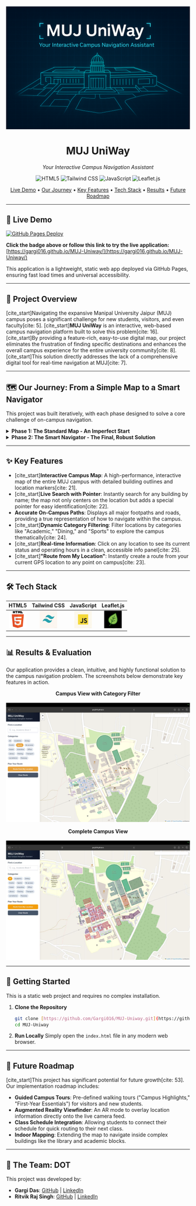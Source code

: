 <p align="center">
  <img src="https://raw.githubusercontent.com/Gargi016/MUJ-Uniway/main/docs/ChatGPT%20Image%20Aug%2013%2C%202025%2C%2003_45_17%20AM.png" alt="MUJ UniWay Project Banner">
</p>

<h1 align="center">MUJ UniWay</h1>

<p align="center">
  <i>Your Interactive Campus Navigation Assistant</i>
</p>

<p align="center">
    <img src="https://img.shields.io/badge/HTML5-E34F26?style=for-the-badge&logo=html5&logoColor=white" alt="HTML5">
    <img src="https://img.shields.io/badge/Tailwind_CSS-38B2AC?style=for-the-badge&logo=tailwind-css&logoColor=white" alt="Tailwind CSS">
    <img src="https://img.shields.io/badge/JavaScript-F7DF1E?style=for-the-badge&logo=javascript&logoColor=black" alt="JavaScript">
    <img src="https://img.shields.io/badge/Leaflet-1EB300?style=for-the-badge&logo=leaflet&logoColor=white" alt="Leaflet.js">
</p>

<p align="center">
  <a href="#-live-demo">Live Demo</a> •
  <a href="#-our-journey">Our Journey</a> •
  <a href="#-key-features">Key Features</a> •
  <a href="#-tech-stack">Tech Stack</a> •
  <a href="#-results">Results</a> •
  <a href="#-future-roadmap">Future Roadmap</a>
</p>

---

## 🚀 Live Demo

[![GitHub Pages Deploy](https://img.shields.io/badge/View_Live_Demo-222222?style=for-the-badge&logo=github&logoColor=white)](https://gargi016.github.io/MUJ-Uniway/)

**Click the badge above or follow this link to try the live application:** [https://gargi016.github.io/MUJ-Uniway/](https://gargi016.github.io/MUJ-Uniway/)

This application is a lightweight, static web app deployed via GitHub Pages, ensuring fast load times and universal accessibility.

---

## 📖 Project Overview

[cite_start]Navigating the expansive Manipal University Jaipur (MUJ) campus poses a significant challenge for new students, visitors, and even faculty[cite: 5]. [cite_start]**MUJ UniWay** is an interactive, web-based campus navigation platform built to solve this problem[cite: 16]. [cite_start]By providing a feature-rich, easy-to-use digital map, our project eliminates the frustration of finding specific destinations and enhances the overall campus experience for the entire university community[cite: 8]. [cite_start]This solution directly addresses the lack of a comprehensive digital tool for real-time navigation at MUJ[cite: 7].

---

## 🗺️ Our Journey: From a Simple Map to a Smart Navigator

This project was built iteratively, with each phase designed to solve a core challenge of on-campus navigation.

<details>
<summary><strong>Phase 1: The Standard Map - An Imperfect Start</strong></summary>
<br>
Our initial prototype successfully rendered an interactive map of MUJ using Leaflet.js, displaying key buildings and locations. However, when we implemented a standard routing engine, it treated the campus like a public space, generating incorrect routes that ignored footpaths and internal roads.
<br><br>
💡 **Lesson Learned:** Standard routing tools are insufficient for private, complex environments like a university campus. A custom data-driven approach is necessary.
</details>

<details>
<summary><strong>Phase 2: The Smart Navigator - The Final, Robust Solution</strong></summary>
<br>
To solve the routing problem, we manually mapped the campus's true pathways—footpaths, service roads, and shortcuts—into a custom GeoJSON dataset. This allowed us to build a "Smart Path" system.
<ul>
  <li><strong>Accurate Custom Paths:</strong> The map now displays the actual, walkable routes inside the campus, providing navigation guidance that is far more accurate than any public mapping service.</li>
  <li><strong>Instant Search & Highlighting:</strong> We added a live search that not only flies to the location but also places a distinct pointer on the exact building, providing immediate visual confirmation for the user.</li>
    <li><strong>Dynamic Filtering & Info:</strong> Users can now filter locations by category (e.g., Academic, Dining) and view real-time information like operating hours, making the map a truly useful daily tool.</li>
</ul>
<br>
✅ **The Result:** A reliable and intelligent navigation assistant that solves the core problem of getting around the MUJ campus efficiently.
</details>

---

## ✨ Key Features

- [cite_start]**Interactive Campus Map**: A high-performance, interactive map of the entire MUJ campus with detailed building outlines and location markers[cite: 21].
- [cite_start]**Live Search with Pointer**: Instantly search for any building by name; the map not only centers on the location but adds a special pointer for easy identification[cite: 22].
- **Accurate On-Campus Paths**: Displays all major footpaths and roads, providing a true representation of how to navigate within the campus.
- [cite_start]**Dynamic Category Filtering**: Filter locations by categories like "Academic," "Dining," and "Sports" to explore the campus thematically[cite: 24].
- [cite_start]**Real-time Information**: Click on any location to see its current status and operating hours in a clean, accessible info panel[cite: 25].
- [cite_start]**"Route from My Location"**: Instantly create a route from your current GPS location to any point on campus[cite: 23].

---

## 🛠️ Tech Stack

| HTML5 | Tailwind CSS | JavaScript | Leaflet.js |
| :---: | :---: | :---: | :---: |
| <img src="https://raw.githubusercontent.com/Gargi016/MUJ-Uniway/main/docs/html.jpg" width="48"> | <img src="https://raw.githubusercontent.com/Gargi016/MUJ-Uniway/main/docs/taliwind%20css%20.jpg" width="48"> | <img src="https://raw.githubusercontent.com/Gargi016/MUJ-Uniway/main/docs/java%20script%20.jpg" width="48"> | <img src="https://raw.githubusercontent.com/Gargi016/MUJ-Uniway/main/docs/leaflet.js.jpg" width="48"> |

---

## 📊 Results & Evaluation

Our application provides a clean, intuitive, and highly functional solution to the campus navigation problem. The screenshots below demonstrate key features in action.

<p align="center">
  <b>Campus View with Category Filter </b><br><br>
  <img src="https://raw.githubusercontent.com/Gargi016/MUJ-Uniway/main/docs/sc%202.png" alt="A screenshot showing the complete campus map with buildings and paths." width="600">
</p>

<p align="center">
  <b>Complete Campus View</b><br><br>
  <img src="https://raw.githubusercontent.com/Gargi016/MUJ-Uniway/main/docs/muj%20naviagation%20%20.jpg" alt="A screenshot showing the search pointer on a building with the info panel open." width="600">
</p>

---

## 🚀 Getting Started

This is a static web project and requires no complex installation.

1.  **Clone the Repository**
    ```bash
    git clone [https://github.com/Gargi016/MUJ-Uniway.git](https://github.com/Gargi016/MUJ-Uniway.git)
    cd MUJ-Uniway
    ```

2.  **Run Locally**
    Simply open the `index.html` file in any modern web browser.

---

## 🔮 Future Roadmap

[cite_start]This project has significant potential for future growth[cite: 53]. Our implementation roadmap includes:
- **Guided Campus Tours**: Pre-defined walking tours ("Campus Highlights," "First-Year Essentials") for visitors and new students.
- **Augmented Reality Viewfinder**: An AR mode to overlay location information directly onto the live camera feed.
- **Class Schedule Integration**: Allowing students to connect their schedule for quick routing to their next class.
- **Indoor Mapping**: Extending the map to navigate inside complex buildings like the library and academic blocks.

---

## 🤝 The Team: DOT

This project was developed by:

- **Gargi Das**: [GitHub](https://github.com/Gargi016) | [LinkedIn](https://www.linkedin.com/in/gargi-das-0026b331a/)
- **Ritvik Raj Singh**: [GitHub](https://github.com/Ritviks21) | [LinkedIn](https://www.linkedin.com/in/ritvik-raj-singh-429922379)
